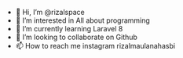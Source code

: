 - 👋 Hi, I’m @rizalspace
- 👀 I’m interested in All about programming
- 🌱 I’m currently learning Laravel 8
- 💞️ I’m looking to collaborate on Github
- 📫 How to reach me instagram rizalmaulanahasbi

<!---
rizalspace/rizalspace is a ✨ special ✨ repository because its `README.md` (this file) appears on your GitHub profile.
You can click the Preview link to take a look at your changes.
--->
